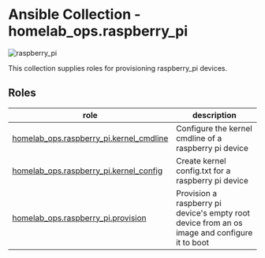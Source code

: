 # Ansible Collection - homelab_ops.raspberry_pi

![raspberry_pi](https://github.com/ppat/homelab-ops-ansible/actions/workflows/test-raspberry_pi.yaml/badge.svg)

This collection supplies roles for provisioning raspberry_pi devices.

## Roles

| role | description |
| --- | --- |
| [homelab_ops.raspberry_pi.kernel_cmdline](roles/kernel_cmdline/) | Configure the kernel cmdline of a raspberry pi device |
| [homelab_ops.raspberry_pi.kernel_config](roles/kernel_config/) | Create kernel config.txt for a raspberry pi device |
| [homelab_ops.raspberry_pi.provision](roles/provision/) | Provision a raspberry pi device's empty root device from an os image and configure it to boot |
